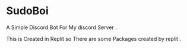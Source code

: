 # SudoBoi
A Simple Discord Bot For My discord Server .



This is Created in Replit so There are some  Packages created by replit .
